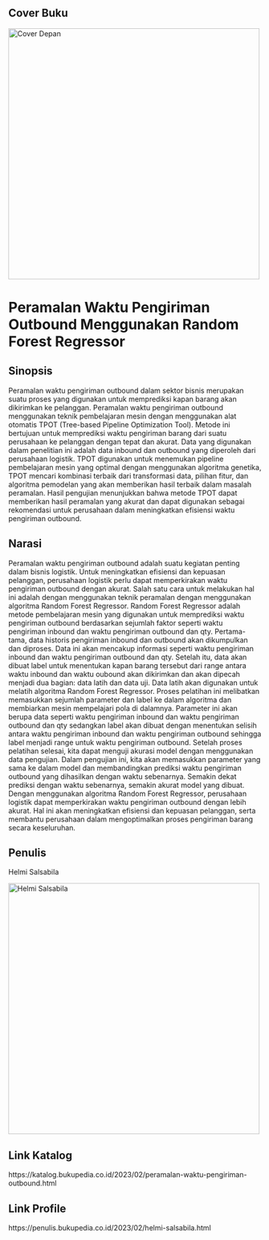 <h2>Cover Buku</h2>
<img src="https://user-images.githubusercontent.com/61817589/220262119-70074c49-5c77-45db-88d7-8e8407fa619d.png" alt="Cover Depan" width="500px"></img>

<h1>Peramalan Waktu Pengiriman Outbound Menggunakan Random Forest Regressor</h1>

<h2>Sinopsis</h2>
<p>Peramalan waktu pengiriman outbound dalam sektor bisnis merupakan suatu proses yang digunakan untuk memprediksi kapan barang akan dikirimkan ke pelanggan. Peramalan waktu pengiriman outbound menggunakan teknik pembelajaran mesin dengan menggunakan alat otomatis TPOT (Tree-based Pipeline Optimization Tool). Metode ini bertujuan untuk memprediksi waktu pengiriman barang dari suatu perusahaan ke pelanggan dengan tepat dan akurat. Data yang digunakan dalam penelitian ini adalah data inbound dan outbound yang diperoleh dari perusahaan logistik. TPOT digunakan untuk menemukan pipeline pembelajaran mesin yang optimal dengan menggunakan algoritma genetika, TPOT mencari kombinasi terbaik dari transformasi data, pilihan fitur, dan algoritma pemodelan yang akan memberikan hasil terbaik dalam masalah peramalan. Hasil pengujian menunjukkan bahwa metode TPOT dapat memberikan hasil peramalan yang akurat dan dapat digunakan sebagai rekomendasi untuk perusahaan dalam meningkatkan efisiensi waktu pengiriman outbound.</p>

<h2>Narasi</h2>
<p>Peramalan waktu pengiriman outbound adalah suatu kegiatan penting dalam bisnis logistik. Untuk meningkatkan efisiensi dan kepuasan pelanggan, perusahaan logistik perlu dapat memperkirakan waktu pengiriman outbound dengan akurat. Salah satu cara untuk melakukan hal ini adalah dengan menggunakan teknik peramalan dengan menggunakan algoritma Random Forest Regressor. Random Forest Regressor adalah metode pembelajaran mesin yang digunakan untuk memprediksi waktu pengiriman outbound berdasarkan sejumlah faktor seperti waktu pengiriman inbound dan waktu pengiriman  outbound dan qty. Pertama-tama, data historis pengiriman inbound dan outbound akan dikumpulkan dan diproses. Data ini akan mencakup informasi seperti waktu pengiriman inbound dan waktu pengiriman  outbound dan qty. Setelah itu, data akan dibuat label untuk menentukan kapan barang tersebut dari range antara waktu inbound dan waktu oubound akan dikirimkan dan akan dipecah menjadi dua bagian: data latih dan data uji. Data latih akan digunakan untuk melatih algoritma Random Forest Regressor. Proses pelatihan ini melibatkan memasukkan sejumlah parameter dan label ke dalam algoritma dan membiarkan mesin mempelajari pola di dalamnya. Parameter ini akan berupa data seperti waktu pengiriman inbound dan waktu pengiriman  outbound dan qty sedangkan label akan dibuat dengan menentukan selisih antara waktu pengiriman inbound dan waktu pengiriman outbound sehingga label menjadi range untuk waktu pengiriman outbound. Setelah proses pelatihan selesai, kita dapat menguji akurasi model dengan menggunakan data pengujian. Dalam pengujian ini, kita akan memasukkan parameter yang sama ke dalam model dan membandingkan prediksi waktu pengiriman outbound yang dihasilkan dengan waktu sebenarnya. Semakin dekat prediksi dengan waktu sebenarnya, semakin akurat model yang dibuat. Dengan menggunakan algoritma Random Forest Regressor, perusahaan logistik dapat memperkirakan waktu pengiriman outbound dengan lebih akurat. Hal ini akan meningkatkan efisiensi dan kepuasan pelanggan, serta membantu perusahaan dalam mengoptimalkan proses pengiriman barang secara keseluruhan.</p>

<h2>Penulis</h2>
<p>Helmi Salsabila</p>
<img src="https://user-images.githubusercontent.com/61817589/220260661-1ab50ad8-6f75-4320-ada3-4235f5a59fa7.jpg" alt="Helmi Salsabila" width="500px"></img>

<h2>Link Katalog</h2>
<p>https://katalog.bukupedia.co.id/2023/02/peramalan-waktu-pengiriman-outbound.html</p>

<h2>Link Profile</h2>
<p>https://penulis.bukupedia.co.id/2023/02/helmi-salsabila.html</p>
